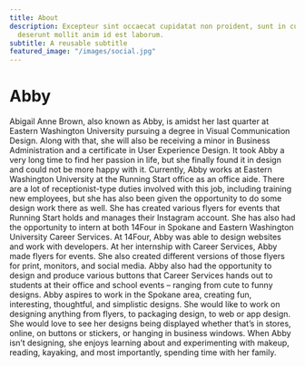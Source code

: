 ```yaml
---
title: About
description: Excepteur sint occaecat cupidatat non proident, sunt in culpa qui officia
  deserunt mollit anim id est laborum.
subtitle: A reusable subtitle
featured_image: "/images/social.jpg"
---
```


# Abby

Abigail Anne Brown, also known as Abby, is amidst her last quarter at Eastern Washington University pursuing a degree in Visual Communication Design. Along with that, she will also be receiving a minor in Business Administration and a certificate in User Experience Design. It took Abby a very long time to find her passion in life, but she finally found it in design and could not be more happy with it. Currently, Abby works at Eastern Washington University at the Running Start office as an office aide. There are a lot of receptionist-type duties involved with this job, including training new employees, but she has also been given the opportunity to do some design work there as well. She has created various flyers for events that Running Start holds and manages their Instagram account. She has also had the opportunity to intern at both 14Four in Spokane and Eastern Washington University Career Services. At 14Four, Abby was able to design websites and work with developers. At her internship with Career Services, Abby made flyers for events. She also created different versions of those flyers for print, monitors, and social media. Abby also had the opportunity to design and produce various buttons that Career Services hands out to students at their office and school events – ranging from cute to funny designs. Abby aspires to work in the Spokane area, creating fun, interesting, thoughtful, and simplistic designs. She would like to work on designing anything from flyers, to packaging design, to web or app design. She would love to see her designs being displayed whether that’s in stores, online, on buttons or stickers, or hanging in business windows. When Abby isn’t designing, she enjoys learning about and experimenting with makeup, reading, kayaking, and most importantly, spending time with her family. 
